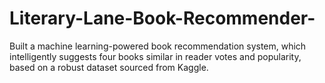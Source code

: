 # Literary-Lane-Book-Recommender-
Built a machine learning-powered book recommendation system, which intelligently suggests four books similar  in reader votes and popularity, based on a robust dataset sourced from Kaggle.
